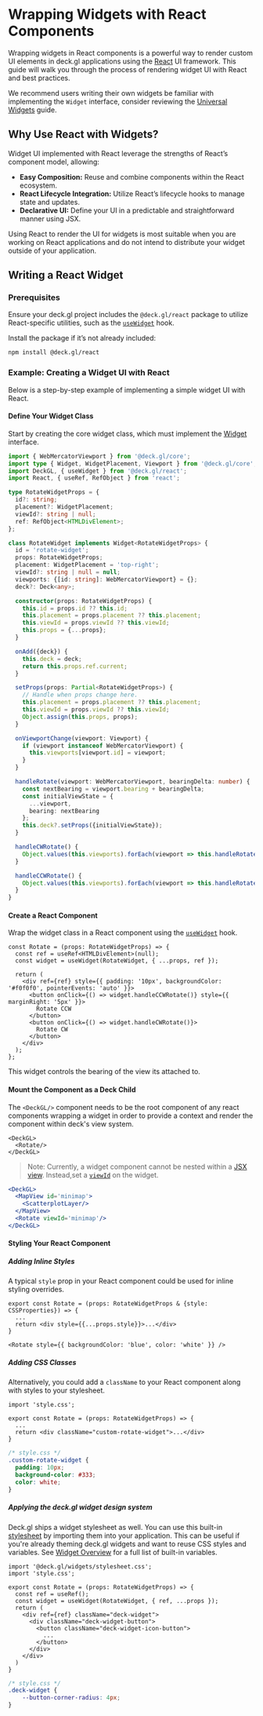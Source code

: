 # Wrapping Widgets with React Components

Wrapping widgets in React components is a powerful way to render custom UI elements in deck.gl applications using the [React](https://react.dev/) UI framework. This guide will walk you through the process of rendering widget UI with React and best practices.

We recommend users writing their own widgets be familiar with implementing the `Widget` interface, consider reviewing the [Universal Widgets](./universal-widgets.md) guide.

## Why Use React with Widgets?

Widget UI implemented with React leverage the strengths of React’s component model, allowing:
 - **Easy Composition:** Reuse and combine components within the React ecosystem.
 - **React Lifecycle Integration:** Utilize React’s lifecycle hooks to manage state and updates.
 - **Declarative UI:** Define your UI in a predictable and straightforward manner using JSX.

Using React to render the UI for widgets is most suitable when you are working on React applications and do not intend to distribute your widget outside of your application.

## Writing a React Widget

### Prerequisites

Ensure your deck.gl project includes the `@deck.gl/react` package to utilize React-specific utilities, such as the [`useWidget`](../../api-reference/react/use-widget.md) hook. 

Install the package if it’s not already included:

```sh
npm install @deck.gl/react
```

### Example: Creating a Widget UI with React

Below is a step-by-step example of implementing a simple widget UI with React.

#### Define Your Widget Class

Start by creating the core widget class, which must implement the [Widget](../../api-reference/core/widget.md) interface.

```ts
import { WebMercatorViewport } from '@deck.gl/core';
import type { Widget, WidgetPlacement, Viewport } from '@deck.gl/core';
import DeckGL, { useWidget } from '@deck.gl/react';
import React, { useRef, RefObject } from 'react';

type RotateWidgetProps = {
  id?: string;
  placement?: WidgetPlacement;
  viewId?: string | null;
  ref: RefObject<HTMLDivElement>;
};

class RotateWidget implements Widget<RotateWidgetProps> {
  id = 'rotate-widget';
  props: RotateWidgetProps;
  placement: WidgetPlacement = 'top-right';
  viewId?: string | null = null;
  viewports: {[id: string]: WebMercatorViewport} = {};
  deck?: Deck<any>;

  constructor(props: RotateWidgetProps) {
    this.id = props.id ?? this.id;
    this.placement = props.placement ?? this.placement;
    this.viewId = props.viewId ?? this.viewId;
    this.props = {...props};
  }

  onAdd({deck}) {
    this.deck = deck;
    return this.props.ref.current;
  }

  setProps(props: Partial<RotateWidgetProps>) {
    // Handle when props change here.
    this.placement = props.placement ?? this.placement;
    this.viewId = props.viewId ?? this.viewId;
    Object.assign(this.props, props);
  }

  onViewportChange(viewport: Viewport) {
    if (viewport instanceof WebMercatorViewport) {
      this.viewports[viewport.id] = viewport;
    }
  }

  handleRotate(viewport: WebMercatorViewport, bearingDelta: number) {
    const nextBearing = viewport.bearing + bearingDelta;
    const initialViewState = {
      ...viewport,
      bearing: nextBearing
    };
    this.deck?.setProps({initialViewState});
  }

  handleCWRotate() {
    Object.values(this.viewports).forEach(viewport => this.handleRotate(viewport, 90));
  }

  handleCCWRotate() {
    Object.values(this.viewports).forEach(viewport => this.handleRotate(viewport, -90));
  }
}
```

#### Create a React Component

Wrap the widget class in a React component using the [`useWidget`](../../api-reference/react/use-widget.md) hook.

```tsx
const Rotate = (props: RotateWidgetProps) => {
  const ref = useRef<HTMLDivElement>(null);
  const widget = useWidget(RotateWidget, { ...props, ref });

  return (
    <div ref={ref} style={{ padding: '10px', backgroundColor: '#f0f0f0', pointerEvents: 'auto' }}>
      <button onClick={() => widget.handleCCWRotate()} style={{ marginRight: '5px' }}>
        Rotate CCW
      </button>
      <button onClick={() => widget.handleCWRotate()}>
        Rotate CW
      </button>
    </div>
  );
};
```

This widget controls the bearing of the view its attached to.

#### Mount the Component as a Deck Child

The `<DeckGL/>` component needs to be the root component of any react components wrapping a widget in order to provide a context and render the component within deck's view system.

```tsx
<DeckGL>
  <Rotate/>
</DeckGL>
```

> Note: Currently, a widget component cannot be nested within a [JSX view](../../get-started/using-with-react.md#using-jsx-layers-and-views). Instead,set a [`viewId`](../../api-reference/core/widget.md#viewid) on the widget.

```jsx
<DeckGL>
  <MapView id='minimap'>
    <ScatterplotLayer/>
  </MapView>
  <Rotate viewId='minimap'/>
</DeckGL>
```

#### Styling Your React Component

##### Adding Inline Styles

A typical `style` prop in your React component could be used for inline styling overrides.

```tsx
export const Rotate = (props: RotateWidgetProps & {style: CSSProperties}) => {
  ...
  return <div style={{...props.style}}>...</div>
}
```

```tsx
<Rotate style={{ backgroundColor: 'blue', color: 'white' }} />
```

##### Adding CSS Classes

Alternatively, you could add a `className` to your React component along with styles to your stylesheet.

```tsx
import 'style.css';

export const Rotate = (props: RotateWidgetProps) => {
  ...
  return <div className="custom-rotate-widget">...</div>
}
```

```css
/* style.css */
.custom-rotate-widget {
  padding: 10px;
  background-color: #333;
  color: white;
}
```

##### Applying the deck.gl widget design system

Deck.gl ships a widget stylesheet as well. You can use this built-in [stylesheet](https://unpkg.com/deck.gl@latest/dist/stylesheet.css) by importing them into your application. This can be useful if you're already theming deck.gl widgets and want to reuse CSS styles and variables. See [Widget Overview](../../api-reference/widgets/overview.md#custom-class-theming) for a full list of built-in variables.

```tsx
import '@deck.gl/widgets/stylesheet.css';
import 'style.css';

export const Rotate = (props: RotateWidgetProps) => {
  const ref = useRef();
  const widget = useWidget(RotateWidget, { ref, ...props });
  return (
    <div ref={ref} className="deck-widget">
      <div className="deck-widget-button">
        <button className="deck-widget-icon-button">
          ...
        </button>
      </div>
    </div>
  )
}
```

```css
/* style.css */
.deck-widget {
    --button-corner-radius: 4px;
}
```
